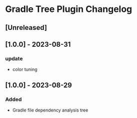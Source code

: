 <!-- Keep a Changelog guide -> https://keepachangelog.com -->

# Gradle Tree Plugin Changelog

## [Unreleased]

## [1.0.0] - 2023-08-31

### update

- color tuning

## [1.0.0] - 2023-08-29

### Added

- Gradle file dependency analysis tree
